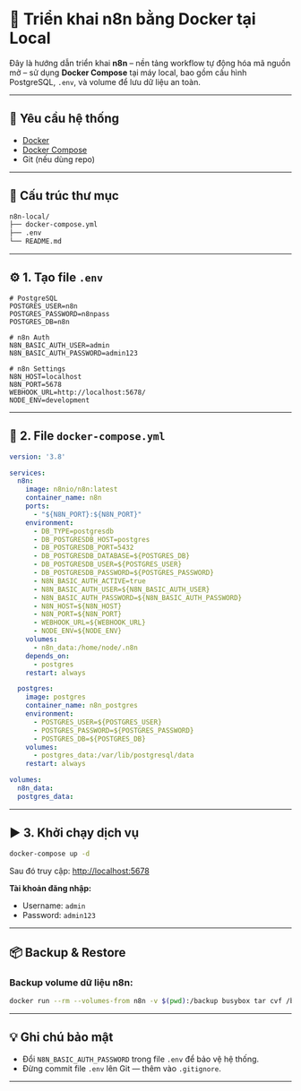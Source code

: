 # 🚀 Triển khai n8n bằng Docker tại Local

Đây là hướng dẫn triển khai **n8n** – nền tảng workflow tự động hóa mã nguồn mở – sử dụng **Docker Compose** tại máy local, bao gồm cấu hình PostgreSQL, `.env`, và volume để lưu dữ liệu an toàn.

---

## 🧱 Yêu cầu hệ thống

- [Docker](https://www.docker.com/)
- [Docker Compose](https://docs.docker.com/compose/install/)
- Git (nếu dùng repo)

---

## 📁 Cấu trúc thư mục

```bash
n8n-local/
├── docker-compose.yml
├── .env
└── README.md
```

---

## ⚙️ 1. Tạo file `.env`

```env
# PostgreSQL
POSTGRES_USER=n8n
POSTGRES_PASSWORD=n8npass
POSTGRES_DB=n8n

# n8n Auth
N8N_BASIC_AUTH_USER=admin
N8N_BASIC_AUTH_PASSWORD=admin123

# n8n Settings
N8N_HOST=localhost
N8N_PORT=5678
WEBHOOK_URL=http://localhost:5678/
NODE_ENV=development
```

---

## 🐳 2. File `docker-compose.yml`

```yaml
version: '3.8'

services:
  n8n:
    image: n8nio/n8n:latest
    container_name: n8n
    ports:
      - "${N8N_PORT}:${N8N_PORT}"
    environment:
      - DB_TYPE=postgresdb
      - DB_POSTGRESDB_HOST=postgres
      - DB_POSTGRESDB_PORT=5432
      - DB_POSTGRESDB_DATABASE=${POSTGRES_DB}
      - DB_POSTGRESDB_USER=${POSTGRES_USER}
      - DB_POSTGRESDB_PASSWORD=${POSTGRES_PASSWORD}
      - N8N_BASIC_AUTH_ACTIVE=true
      - N8N_BASIC_AUTH_USER=${N8N_BASIC_AUTH_USER}
      - N8N_BASIC_AUTH_PASSWORD=${N8N_BASIC_AUTH_PASSWORD}
      - N8N_HOST=${N8N_HOST}
      - N8N_PORT=${N8N_PORT}
      - WEBHOOK_URL=${WEBHOOK_URL}
      - NODE_ENV=${NODE_ENV}
    volumes:
      - n8n_data:/home/node/.n8n
    depends_on:
      - postgres
    restart: always

  postgres:
    image: postgres
    container_name: n8n_postgres
    environment:
      - POSTGRES_USER=${POSTGRES_USER}
      - POSTGRES_PASSWORD=${POSTGRES_PASSWORD}
      - POSTGRES_DB=${POSTGRES_DB}
    volumes:
      - postgres_data:/var/lib/postgresql/data
    restart: always

volumes:
  n8n_data:
  postgres_data:
```

---

## ▶️ 3. Khởi chạy dịch vụ

```bash
docker-compose up -d
```

Sau đó truy cập: [http://localhost:5678](http://localhost:5678)

**Tài khoản đăng nhập:**
- Username: `admin`
- Password: `admin123`

---

## 📦 Backup & Restore

### Backup volume dữ liệu n8n:
```bash
docker run --rm --volumes-from n8n -v $(pwd):/backup busybox tar cvf /backup/n8n_data.tar /home/node/.n8n
```

---

## 💡 Ghi chú bảo mật

- Đổi `N8N_BASIC_AUTH_PASSWORD` trong file `.env` để bảo vệ hệ thống.
- Đừng commit file `.env` lên Git — thêm vào `.gitignore`.

---

